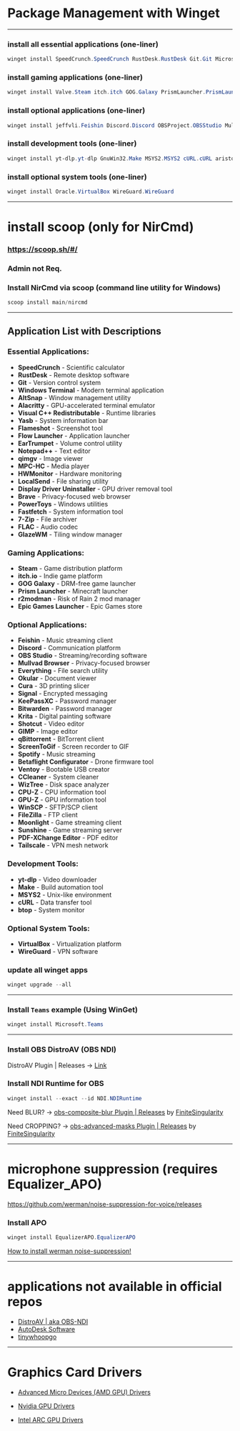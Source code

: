 # Package Management with Winget

---

### install all essential applications (one-liner)
```powershell
winget install SpeedCrunch.SpeedCrunch RustDesk.RustDesk Git.Git Microsoft.WindowsTerminal AltSnap.AltSnap Alacritty.Alacritty Microsoft.VCRedist.2015+.x64 AmN.yasb Flameshot.Flameshot Flow-Launcher.Flow-Launcher File-New-Project.EarTrumpet Notepad++.Notepad++ qimgv.qimgv clsid2.mpc-hc CPUID.HWMonitor LocalSend.LocalSend DisplayDriverUninstaller.DisplayDriverUninstaller Brave.Brave Microsoft.PowerToys Fastfetch-cli.Fastfetch 7zip.7zip xiph.flac glzr-io.glazewm karlstav.cava 
```

### install gaming applications (one-liner)
```powershell
winget install Valve.Steam itch.itch GOG.Galaxy PrismLauncher.PrismLauncher ebkr.r2modman EpicGames.EpicGamesLauncher
```

### install optional applications (one-liner)
```powershell
winget install jeffvli.Feishin Discord.Discord OBSProject.OBSStudio MullvadVPN.MullvadBrowser voidtools.Everything KDE.Okular Ultimaker.Cura OpenWhisperSystems.Signal KeePassXCTeam.KeePassXC Bitwarden.Bitwarden KDE.Krita Meltytech.Shotcut GIMP.GIMP qBittorrent.qBittorrent NickeManarin.ScreenToGif Spotify.Spotify Betaflight.Betaflight-Configurator Ventoy.Ventoy Piriform.CCleaner AntibodySoftware.WizTree CPUID.CPU-Z TechPowerUp.GPU-Z WinSCP.WinSCP TimKosse.FileZilla.Client MoonlightGameStreamingProject.Moonlight LizardByte.Sunshine TrackerSoftware.PDF-XChangeEditor Tailscale.Tailscale
```

### install development tools (one-liner)
```powershell
winget install yt-dlp.yt-dlp GnuWin32.Make MSYS2.MSYS2 cURL.cURL aristocratos.btop4win
```

### install optional system tools (one-liner)
```powershell
winget install Oracle.VirtualBox WireGuard.WireGuard
```

---

# install scoop (only for NirCmd)
### https://scoop.sh/#/
### **Admin not Req.**

### Install NirCmd via scoop (command line utility for Windows)
```powershell
scoop install main/nircmd
```

---

## Application List with Descriptions

### Essential Applications:
- **SpeedCrunch** - Scientific calculator
- **RustDesk** - Remote desktop software
- **Git** - Version control system
- **Windows Terminal** - Modern terminal application
- **AltSnap** - Window management utility
- **Alacritty** - GPU-accelerated terminal emulator
- **Visual C++ Redistributable** - Runtime libraries
- **Yasb** - System information bar
- **Flameshot** - Screenshot tool
- **Flow Launcher** - Application launcher
- **EarTrumpet** - Volume control utility
- **Notepad++** - Text editor
- **qimgv** - Image viewer
- **MPC-HC** - Media player
- **HWMonitor** - Hardware monitoring
- **LocalSend** - File sharing utility
- **Display Driver Uninstaller** - GPU driver removal tool
- **Brave** - Privacy-focused web browser
- **PowerToys** - Windows utilities
- **Fastfetch** - System information tool
- **7-Zip** - File archiver
- **FLAC** - Audio codec
- **GlazeWM** - Tiling window manager

### Gaming Applications:
- **Steam** - Game distribution platform
- **itch.io** - Indie game platform
- **GOG Galaxy** - DRM-free game launcher
- **Prism Launcher** - Minecraft launcher
- **r2modman** - Risk of Rain 2 mod manager
- **Epic Games Launcher** - Epic Games store

### Optional Applications:
- **Feishin** - Music streaming client
- **Discord** - Communication platform
- **OBS Studio** - Streaming/recording software
- **Mullvad Browser** - Privacy-focused browser
- **Everything** - File search utility
- **Okular** - Document viewer
- **Cura** - 3D printing slicer
- **Signal** - Encrypted messaging
- **KeePassXC** - Password manager
- **Bitwarden** - Password manager
- **Krita** - Digital painting software
- **Shotcut** - Video editor
- **GIMP** - Image editor
- **qBittorrent** - BitTorrent client
- **ScreenToGif** - Screen recorder to GIF
- **Spotify** - Music streaming
- **Betaflight Configurator** - Drone firmware tool
- **Ventoy** - Bootable USB creator
- **CCleaner** - System cleaner
- **WizTree** - Disk space analyzer
- **CPU-Z** - CPU information tool
- **GPU-Z** - GPU information tool
- **WinSCP** - SFTP/SCP client
- **FileZilla** - FTP client
- **Moonlight** - Game streaming client
- **Sunshine** - Game streaming server
- **PDF-XChange Editor** - PDF editor
- **Tailscale** - VPN mesh network

### Development Tools:
- **yt-dlp** - Video downloader
- **Make** - Build automation tool
- **MSYS2** - Unix-like environment
- **cURL** - Data transfer tool
- **btop** - System monitor

### Optional System Tools:
- **VirtualBox** - Virtualization platform
- **WireGuard** - VPN software

### update all winget apps
```powershell
winget upgrade --all
```

---

### Install `Teams` example (**Using WinGet**)
```powershell
winget install Microsoft.Teams
```

---
### Install OBS DistroAV (OBS NDI)

DistroAV Plugin | Releases -> [Link](https://github.com/DistroAV/DistroAV/releases)

### Install NDI Runtime for OBS
```powershell
winget install --exact --id NDI.NDIRuntime
```

Need BLUR? -> [obs-composite-blur Plugin | Releases](https://github.com/FiniteSingularity/obs-composite-blur/releases) by [FiniteSingularity](https://github.com/FiniteSingularity)

Need CROPPING? -> [obs-advanced-masks Plugin | Releases](https://github.com/FiniteSingularity/obs-advanced-masks/releases) by [FiniteSingularity](https://github.com/FiniteSingularity)

---

# microphone suppression (requires Equalizer_APO)
https://github.com/werman/noise-suppression-for-voice/releases

### Install APO
```powershell
winget install EqualizerAPO.EqualizerAPO
```

[How to install werman noise-suppression!](https://github.com/dillacorn/win-glaze-dots/blob/main/mic_suppression_apo.md)

---

# applications not available in official repos
- [DistroAV | aka OBS-NDI](https://github.com/DistroAV/DistroAV)
- [AutoDesk Software](https://manage.autodesk.com/login?t=/products)
- [tinywhoopgo](https://tinywhoopgo.com/)

---

# Graphics Card Drivers
- [Advanced Micro Devices (AMD GPU) Drivers](https://www.amd.com/en/support/download/drivers.html)
- [Nvidia GPU Drivers](https://www.nvidia.com/en-us/drivers/)

- [Intel ARC GPU Drivers](https://www.intel.com/content/www/us/en/download/785597/intel-arc-iris-xe-graphics-windows.html)


